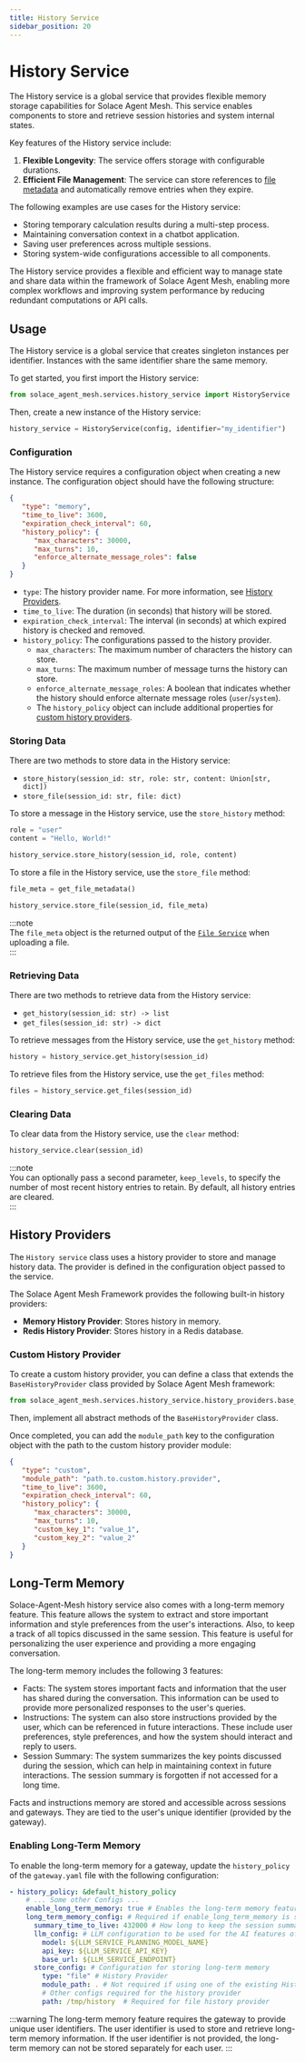 ```yaml
---
title: History Service  
sidebar_position: 20  
---
```


# History Service  

The History service is a global service that provides flexible memory storage capabilities for Solace Agent Mesh. This service enables components to store and retrieve session histories and system internal states.  

Key features of the History service include:  

1. **Flexible Longevity**: The service offers storage with configurable durations.  
2. **Efficient File Management**: The service can store references to [file metadata](./file-service.md#file-metadata) and automatically remove entries when they expire.

The following examples are use cases for the History service: 

- Storing temporary calculation results during a multi-step process.  
- Maintaining conversation context in a chatbot application.  
- Saving user preferences across multiple sessions.  
- Storing system-wide configurations accessible to all components.  

The History service provides a flexible and efficient way to manage state and share data within the framework of Solace Agent Mesh, enabling more complex workflows and improving system performance by reducing redundant computations or API calls.  

## Usage  

The History service is a global service that creates singleton instances per identifier. Instances with the same identifier share the same memory.  

To get started, you first import the History service:  

```python
from solace_agent_mesh.services.history_service import HistoryService
```  

Then, create a new instance of the History service:  

```python
history_service = HistoryService(config, identifier="my_identifier")
```  

### Configuration  

The History service requires a configuration object when creating a new instance. The configuration object should have the following structure:  

```json
{
   "type": "memory",
   "time_to_live": 3600,
   "expiration_check_interval": 60,
   "history_policy": {
      "max_characters": 30000,
      "max_turns": 10,
      "enforce_alternate_message_roles": false
   }
}
```  

- `type`: The history provider name. For more information, see [History Providers](#history-providers).  
- `time_to_live`: The duration (in seconds) that history will be stored.  
- `expiration_check_interval`: The interval (in seconds) at which expired history is checked and removed.  
- `history_policy`: The configurations passed to the history provider.  
  - `max_characters`: The maximum number of characters the history can store.  
  - `max_turns`: The maximum number of message turns the history can store.  
  - `enforce_alternate_message_roles`: A boolean that indicates whether the history should enforce alternate message roles (`user`/`system`).  
  - The `history_policy` object can include additional properties for [custom history providers](#custom-history-provider).  

### Storing Data  

There are two methods to store data in the History service:  
- `store_history(session_id: str, role: str, content: Union[str, dict])`  
- `store_file(session_id: str, file: dict)`  

To store a message in the History service, use the `store_history` method:  

```python
role = "user"
content = "Hello, World!"

history_service.store_history(session_id, role, content)
```  

To store a file in the History service, use the `store_file` method:  

```python
file_meta = get_file_metadata()

history_service.store_file(session_id, file_meta)
```  

:::note  
The `file_meta` object is the returned output of the [`File Service`](./file-service.md#file-metadata) when uploading a file.  
:::  

### Retrieving Data  

There are two methods to retrieve data from the History service:  
- `get_history(session_id: str) -> list`  
- `get_files(session_id: str) -> dict`  

To retrieve messages from the History service, use the `get_history` method:  

```python
history = history_service.get_history(session_id)
```  

To retrieve files from the History service, use the `get_files` method:  

```python
files = history_service.get_files(session_id)
```  

### Clearing Data  

To clear data from the History service, use the `clear` method:  

```python
history_service.clear(session_id)
```  

:::note  
You can optionally pass a second parameter, `keep_levels`, to specify the number of most recent history entries to retain. By default, all history entries are cleared.  
:::  

## History Providers  

The `History service` class uses a history provider to store and manage history data. The provider is defined in the configuration object passed to the service.  

The Solace Agent Mesh Framework provides the following built-in history providers:  

- **Memory History Provider**: Stores history in memory.  
- **Redis History Provider**: Stores history in a Redis database.  

### Custom History Provider  

To create a custom history provider, you can define a class that extends the `BaseHistoryProvider` class provided by Solace Agent Mesh framework:  

```python
from solace_agent_mesh.services.history_service.history_providers.base_history_provider import BaseHistoryProvider
```  

Then, implement all abstract methods of the `BaseHistoryProvider` class.  

Once completed, you can add the `module_path` key to the configuration object with the path to the custom history provider module:  

```json
{
   "type": "custom",
   "module_path": "path.to.custom.history.provider",
   "time_to_live": 3600,
   "expiration_check_interval": 60,
   "history_policy": {
      "max_characters": 30000,
      "max_turns": 10,
      "custom_key_1": "value_1",
      "custom_key_2": "value_2"
   }
}
```


## Long-Term Memory

Solace-Agent-Mesh history service also comes with a long-term memory feature. This feature allows the system to extract and store important information and style preferences from the user's interactions. Also, to keep a track of all topics discussed in the same session. This feature is useful for personalizing the user experience and providing a more engaging conversation.

The long-term memory includes the following 3 features:

- Facts: The system stores important facts and information that the user has shared during the conversation. This information can be used to provide more personalized responses to the user's queries. 
- Instructions: The system can also store instructions provided by the user, which can be referenced in future interactions. These include user preferences, style preferences, and how the system should interact and reply to users.
- Session Summary: The system summarizes the key points discussed during the session, which can help in maintaining context in future interactions. The session summary is forgotten if not accessed for a long time.

Facts and instructions memory are stored and accessible across sessions and gateways. They are tied to the user's unique identifier (provided by the gateway).

### Enabling Long-Term Memory

To enable the long-term memory for a gateway, update the `history_policy` of the `gateway.yaml` file with the following configuration:

```yaml
- history_policy: &default_history_policy
    # ... Some other Configs ...
    enable_long_term_memory: true # Enables the long-term memory feature
    long_term_memory_config: # Required if enable_long_term_memory is set to true
      summary_time_to_live: 432000 # How long to keep the session summary before forgetting, default 5 Days in seconds
      llm_config: # LLM configuration to be used for the AI features of the long-term memory
        model: ${LLM_SERVICE_PLANNING_MODEL_NAME}
        api_key: ${LLM_SERVICE_API_KEY}
        base_url: ${LLM_SERVICE_ENDPOINT}
      store_config: # Configuration for storing long-term memory
        type: "file" # History Provider
        module_path: . # Not required if using one of the existing History Providers
        # Other configs required for the history provider
        path: /tmp/history  # Required for file history provider
```

:::warning
The long-term memory feature requires the gateway to provide unique user identifiers. The user identifier is used to store and retrieve long-term memory information. If the user identifier is not provided, the long-term memory can not be stored separately for each user.
:::